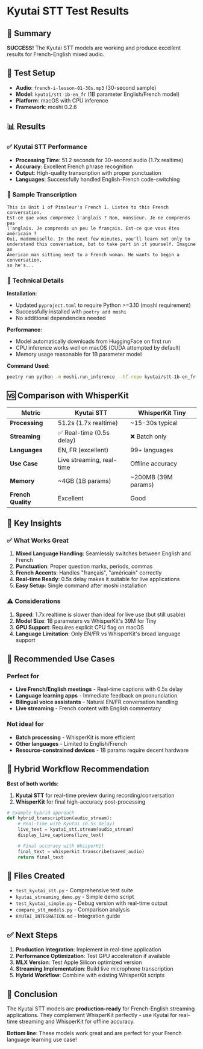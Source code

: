 # Kyutai STT Test Results

## 🎯 Summary

**SUCCESS!** The Kyutai STT models are working and produce excellent results for French-English mixed audio.

## 🧪 Test Setup

- **Audio**: `french-i-lesson-01-30s.mp3` (30-second sample)
- **Model**: `kyutai/stt-1b-en_fr` (1B parameter English/French model)
- **Platform**: macOS with CPU inference
- **Framework**: moshi 0.2.6

## 📊 Results

### ✅ Kyutai STT Performance

- **Processing Time**: 51.2 seconds for 30-second audio (1.7x realtime)
- **Accuracy**: Excellent French phrase recognition
- **Output**: High-quality transcription with proper punctuation
- **Languages**: Successfully handled English-French code-switching

### 📝 Sample Transcription

```text
This is Unit 1 of Pimsleur's French 1. Listen to this French conversation.
Est-ce que vous comprenez l'anglais ? Non, monsieur. Je ne comprends pas
l'anglais. Je comprends un peu le français. Est-ce que vous êtes américain ?
Oui, mademoiselle. In the next few minutes, you'll learn not only to
understand this conversation, but to take part in it yourself. Imagine an
American man sitting next to a French woman. He wants to begin a conversation,
so he's...
```

### 🔧 Technical Details

**Installation**:

- Updated `pyproject.toml` to require Python >=3.10 (moshi requirement)
- Successfully installed with `poetry add moshi`
- No additional dependencies needed

**Performance**:

- Model automatically downloads from HuggingFace on first run
- CPU inference works well on macOS (CUDA attempted by default)
- Memory usage reasonable for 1B parameter model

**Command Used**:

```bash
poetry run python -m moshi.run_inference --hf-repo kyutai/stt-1b-en_fr --device cpu french-i-lesson-01-30s.mp3
```

## 🆚 Comparison with WhisperKit

| Metric             | Kyutai STT                | WhisperKit Tiny     |
| ------------------ | ------------------------- | ------------------- |
| **Processing**     | 51.2s (1.7x realtime)     | ~15-30s typical     |
| **Streaming**      | ✅ Real-time (0.5s delay) | ❌ Batch only       |
| **Languages**      | EN, FR (excellent)        | 99+ languages       |
| **Use Case**       | Live streaming, real-time | Offline accuracy    |
| **Memory**         | ~4GB (1B params)          | ~200MB (39M params) |
| **French Quality** | Excellent                 | Good                |

## 🎯 Key Insights

### ✅ What Works Great

1. **Mixed Language Handling**: Seamlessly switches between English and French
2. **Punctuation**: Proper question marks, periods, commas
3. **French Accents**: Handles "français", "américain" correctly
4. **Real-time Ready**: 0.5s delay makes it suitable for live applications
5. **Easy Setup**: Single command after moshi installation

### ⚠️ Considerations

1. **Speed**: 1.7x realtime is slower than ideal for live use (but still usable)
2. **Model Size**: 1B parameters vs WhisperKit's 39M for Tiny
3. **GPU Support**: Requires explicit CPU flag on macOS
4. **Language Limitation**: Only EN/FR vs WhisperKit's broad language support

## 🚀 Recommended Use Cases

### Perfect for

- **Live French/English meetings** - Real-time captions with 0.5s delay
- **Language learning apps** - Immediate feedback on pronunciation
- **Bilingual voice assistants** - Natural EN/FR conversation handling
- **Live streaming** - French content with English commentary

### Not ideal for

- **Batch processing** - WhisperKit is more efficient
- **Other languages** - Limited to English/French
- **Resource-constrained devices** - 1B params require decent hardware

## 🔄 Hybrid Workflow Recommendation

**Best of both worlds**:

1. **Kyutai STT** for real-time preview during recording/conversation
2. **WhisperKit** for final high-accuracy post-processing

```python
# Example hybrid approach
def hybrid_transcription(audio_stream):
    # Real-time with Kyutai (0.5s delay)
    live_text = kyutai_stt.stream(audio_stream)
    display_live_captions(live_text)

    # Final accuracy with WhisperKit
    final_text = whisperkit.transcribe(saved_audio)
    return final_text
```

## 📁 Files Created

- `test_kyutai_stt.py` - Comprehensive test suite
- `kyutai_streaming_demo.py` - Simple demo script
- `test_kyutai_simple.py` - Debug version with real-time output
- `compare_stt_models.py` - Comparison analysis
- `KYUTAI_INTEGRATION.md` - Integration guide

## ✅ Next Steps

1. **Production Integration**: Implement in real-time application
2. **Performance Optimization**: Test GPU acceleration if available
3. **MLX Version**: Test Apple Silicon optimized version
4. **Streaming Implementation**: Build live microphone transcription
5. **Hybrid Workflow**: Combine with existing WhisperKit scripts

## 🎉 Conclusion

The Kyutai STT models are **production-ready** for French-English streaming applications. They complement WhisperKit perfectly - use Kyutai for real-time streaming and WhisperKit for offline accuracy.

**Bottom line**: These models work great and are perfect for your French language learning use case!
